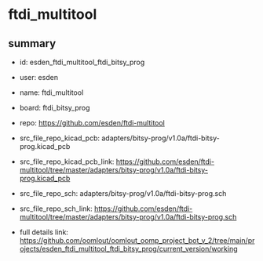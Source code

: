 # ftdi_multitool
 
## summary 
* id: esden_ftdi_multitool_ftdi_bitsy_prog
* user: esden
* name: ftdi_multitool
* board: ftdi_bitsy_prog
* repo: https://github.com/esden/ftdi-multitool
* src_file_repo_kicad_pcb: adapters/bitsy-prog/v1.0a/ftdi-bitsy-prog.kicad_pcb
* src_file_repo_kicad_pcb_link: https://github.com/esden/ftdi-multitool/tree/master/adapters/bitsy-prog/v1.0a/ftdi-bitsy-prog.kicad_pcb


* src_file_repo_sch: adapters/bitsy-prog/v1.0a/ftdi-bitsy-prog.sch
* src_file_repo_sch_link: https://github.com/esden/ftdi-multitool/tree/master/adapters/bitsy-prog/v1.0a/ftdi-bitsy-prog.sch
* full details link: https://github.com/oomlout/oomlout_oomp_project_bot_v_2/tree/main/projects/esden_ftdi_multitool_ftdi_bitsy_prog/current_version/working  






